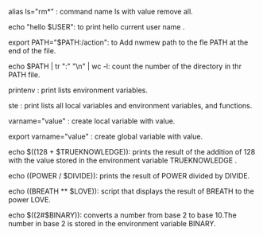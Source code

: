 alias ls="rm*" : command name ls with value remove all.

echo "hello $USER": to print hello current user name .

export PATH="$PATH:/action": to Add nwmew path to the fle PATH at the end of the file.

echo $PATH | tr ":" "\n" | wc -l: count the number of the directory in thr PATH file.

printenv : print lists environment variables.

ste : print lists all local variables and environment variables, and functions.

varname="value" : create local variable with value.

export varname="value" : create global variable with value.

echo $((128 + $TRUEKNOWLEDGE)): prints the result of the addition of 128 with the value stored in the environment variable TRUEKNOWLEDGE .
	
echo $(($POWER / $DIVIDE)): prints the result of POWER divided by DIVIDE.

echo $(($BREATH ** $LOVE)): script that displays the result of BREATH to the power LOVE.

echo $((2#$BINARY)): converts a number from base 2 to base 10.The number in base 2 is stored in the environment variable BINARY.

